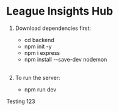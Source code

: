 # League Insights Hub

1. Download dependencies first:<br>

   - cd backend<br>
   - npm init -y<br>
   - npm i express<br>
   - npm install --save-dev nodemon<br><br>

2. To run the server:<br>
   - npm run dev

Testing 123
